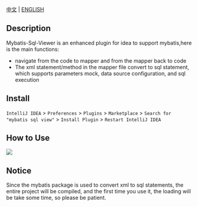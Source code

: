 [中文](README.md) |
[ENGLISH](README_EN.md)

## Description

Mybatis-Sql-Viewer is an enhanced plugin for idea to support mybatis,here is the main functions:
<ul>
    <li>navigate from the code to mapper and from the mapper back to code</li>
    <li>The xml statement/method in the mapper file convert to sql statement, which supports parameters mock, data source configuration, and sql execution</li>
</ul>

## Install

`IntelliJ IDEA` > `Preferences` > `Plugins` > `Marketplace` > `Search for "mybatis sql view"` > `Install Plugin` > `Restart IntelliJ IDEA`

## How to Use

![](./src/main/resources/images/how-to-use.gif)


## Notice

Since the mybatis package is used to convert xml to sql statements, the entire project will be compiled, and the first time you use it, the loading will be take some time, so please be patient.
